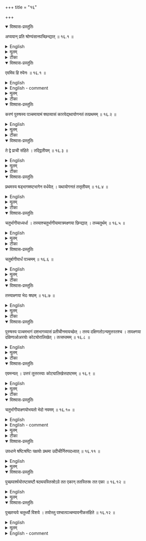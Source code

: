 +++
title = "१६"

+++


<details open><summary>विश्वास-प्रस्तुतिः</summary>

अप्ययान् प्रति श्रोण्यंसानपच्छिन्द्यात् ॥ १६.१  ॥
</details>

<details><summary>English</summary>

The western and the eastern corners (of the body) are cut off (by lines) in the direction of the junctures (of the body with the tail and the head). 
</details>

<details><summary>मूलम्</summary>

अप्ययान् प्रति श्रोण्यंसानपच्छिन्द्यात् ॥ १६.१  ॥
</details>

<details><summary>टीका</summary>

अप्ययशब्देन पक्षपुच्छशिरसां सन्धिरुक्तः ।
तान्प्रत्यपच्छि न्द्यात् श्रोण्यंसाच्यजेत् ।
शिरसोऽप्ययादारभ्य पक्षाप्ययं प्रति ।
एवं श्रोण्योरंसे च ।
एवं द्वे द्वे चतुर्भागीये निरस्ते भवतः ।
वक्ष्यति चत्वारिंशत्परिशिप्यन्त इति ॥
</details>

<details open><summary>विश्वास-प्रस्तुतिः</summary>

एवमिव हि श्येनः  ॥ १६.१  ॥
</details>

<details><summary>English</summary>

This is the (form) of the falcon.
</details>

<details><summary>English - comment</summary>

15.7-16.1. The body: A rectangle ABCD, of which AB equals 240 ang. and AD 180 ang., is formed (Fig. 15(b)). At each of the 4 corners an isosceles triangle of side equal to 60 ang. is formed and cut off from the rectangle by transverse lines EL, FG, etc. as shown. The length EF at the eastern and IJ at the western side equals 60 ang., GH on the southern and KL northern side equals 120 ang. The area of the figure EFGHIJKLE exactly equals 36,000 sq. ang. or 21⁄2 sq. pu. 
</details>

<details><summary>मूलम्</summary>

एवमिव हि श्येनः  ॥ १६.१  ॥
</details>

<details><summary>टीका</summary>

प्रसिद्धः ।
वक्ष्यति च "यावदाम्नानसारूप्यम्" इति ।
</details>

<details open><summary>विश्वास-प्रस्तुतिः</summary>

करणं पुरुषस्य पञ्चमायामं षष्ठव्यासं कारयेद्यथायोगनतं तत्प्रथमम्  ॥ १६.२ ॥
</details>

<details><summary>English</summary>

Bricks are made with length equal to one-fifth purușa (24 añg) and breadth one-sixth purușa (20 ang.), the two sides being inclined (with each other) in such a way that these fit (with the shape of the wing). This is the first type.
</details>

<details><summary>मूलम्</summary>

करणं पुरुषस्य पञ्चमायामं षष्ठव्यासं कारयेद्यथायोगनतं तत्प्रथमम्  ॥ १६.२ ॥
</details>

<details><summary>टीका</summary>

पुरुषपञ्चमायामं पुरुषषष्ठव्यासं  अरत्निमात्री पार्श्वमानी षड्भागा तिर्यङ्भानी यथा युज्यते तथा नतः॑ नतशब्देन प्रजम्भनमुच्यते ।
तथा प्रजम्भयेत् ।
एकामक्ष्णयादीर्घां कुर्यात् ।
यथा युज्यत इति यथायोगः ।
तत्प्रथमं करणम् ।
प्रथममित्यस्य संज्ञा ।
</details>

<details open><summary>विश्वास-प्रस्तुतिः</summary>

ते द्वे प्राची संहिते । तद्द्वितीयम्  ॥ १६.३ ॥
</details>

<details><summary>English</summary>

Two of these (first type) bricks are joined along the east line (that is, the length). This is the second type.
</details>

<details><summary>मूलम्</summary>

ते द्वे प्राची संहिते । तद्द्वितीयम्  ॥ १६.३ ॥
</details>

<details><summary>टीका</summary>

ते द्वे विपर्यस्ते उपसृत्य मध्यमफलके संसृष्टे यथा तिष्ठतः तथाविधं करणं द्वितीयम् ।
</details>

<details open><summary>विश्वास-प्रस्तुतिः</summary>

प्रथमस्य षड्भागमष्टभागेन वर्धयेत् । यथायोगनतं तत्तृतीयम्  ॥ १६.४ ॥
</details>

<details><summary>English</summary>

That side of the first type, which is one-sixth purușa long is extended by one- eighth of a purușa (15 añg), and (the extended part) is bent so as to fit (with the shape of the fire-altar). This is the third type.
</details>

<details><summary>मूलम्</summary>

प्रथमस्य षड्भागमष्टभागेन वर्धयेत् । यथायोगनतं तत्तृतीयम्  ॥ १६.४ ॥
</details>

<details><summary>टीका</summary>

प्रथमस्य षड्बागकरणमष्टभागेव वर्धयेद्दीर्घं कुर्यात् ।
मात्रा? तमक्ष्णया छिन्द्यात् ।
छिन्ना यथा युज्यते नमनं तता योगः ।
यथा पक्षनमनेऽध्यर्घं युज्यते तथा नतं वक्रं तृतीयकरणम् ।
</details>

<details open><summary>विश्वास-प्रस्तुतिः</summary>

चतुर्भागीयाध्यर्धा । तस्याश्चतुर्भागीयामात्रमक्ष्णया छिन्द्यात् । तच्चतुर्थम्  ॥ १६.५ ॥
</details>

<details><summary>English</summary>

A (square) brick of side one-fourth of a purușa (30 ang) is lengthened by half; the (square) portion of side one-fourth purușa is diagonally cut off. This is the fourth type.
</details>

<details><summary>मूलम्</summary>

चतुर्भागीयाध्यर्धा । तस्याश्चतुर्भागीयामात्रमक्ष्णया छिन्द्यात् । तच्चतुर्थम्  ॥ १६.५ ॥
</details>

<details><summary>टीका</summary>

चतुर्भागीयाध्यर्धं भूमावालिक्य चतुर्बागीयां न त्यजेत् ।
तथाभूतेष्टका येन करणेन कियते तच्चतुर्थं करणम् ।
षोडशीं चतुभिरिति वक्ष्यति ।
तदेतत्करणम् ॥


करविन्दीया व्याख्या

अप्य  श्येनः

अप्ययशव्देनात्मनः पक्षुपच्छशिरसां सन्धिरुच्यते ।
शिरसोऽप्ययादारभ्य आपक्षाप्ययात्पुच्छाप्ययादारभ्य आपक्षा प्ययात् ।
एवमिवहीति गतम् ॥


कर  प्रथमम्

पुरुषस्य पञ्चमं चतुर्विंशतिरङ्गुलय एकतः ।
अन्यतोविंशतिरङ्गुलयः प्रथमं करणम् ।
यथायोगनतं भवेत् उपधाने यथायुज्यते तथा कुर्यात् ।
नमनप्रकारश्वोपरि श्येने वक्ष्यते ।
प्रथमादयःशब्दा व्यवहारसौकर्याय ॥


तेद्वे  यम्

प्रथमकरणे प्रागायते दक्षिणमेकमुत्तरमेकमिति संहिते चतुर्विंशत्यङ्गुले पार्श्वमान्यौ चत्वारिंशदङ्गुले तिर्यङ्नान्यौ ।
तयोरेकानमनविधिना मध्ये निर्णता एकपार्श्वे उन्नता ।
तद्द्वितीयं करणम् ।

प्रथमकरणस्य षड्भागो विंशत्यङ्गुलमष्टभागेन पञ्चदशाङ्गुलेन यथायोगनतेन वर्धयेत्॑ यथा षड्बागः पभानुरोधी वक्रःस्यादष्टमबाग आत्मानुरूप ऋजुर्भवेत्तत्तृतीयं करणम् ॥


चतुर्भा र्थं चतुर्भागीयाणूकाख्या ।
साध्यर्दा कार्या ।
तस्याश्चतुर्भागीयामात्रमक्ष्णयामात्रमक्ष्णया छिन्द्यात् ।
एतदृक्तं भवतिपञ्चचत्वारिंशदङ्गुलायामं त्रिंशदह्गुलव्यासं कृत्वा त्रिंशदङ्गुलमक्ष्णया छिन्द्यात् ।
एवमेका पार्श्वमानी ।
पञ्चचत्वारिंशदङ्गुलयः एका तिर्यङ्भानी त्रिंशदह्गुलयः एकाक्ष्णया स्थिता द्विचत्वारिंशदङ्गुलयः चतुर्दश तिलाः ।
एतच्चतुर्तं करणम् ॥


सुन्दरराजीया व्याख्या

अप्य  छिन्द्यात्

पक्षपुच्छशिरोऽप्ययेभ्यः अन्योन्यं प्रत्यक्ष्णया परिच्छिन्द्यात् ।
एवमात्मनोर्ऽधपुरुषो निरस्तो भवति ।

एवमिव  प्रथमम्

चतुर्विंशत्यङ्गुलम् ।
पार्श्वफलकम् ।
विंशत्यङ्गुलं तिर्यक्फलकम् ।
यथायोगनतं यथा युज्यते पक्षे तथा नतम् ।
तस्यैकाक्ष्णयारज्जुः पञ्चत्रिंशिका विंशतितिलयुक्ता ।
अपरा षड्विंशिका षट्तिलयुक्ता ।
एवं कृते पक्षायामस्य द्वादशभागः एकान्नविंशतिरह्गुलयः तिलौ च इष्टकाव्यासो भवति ।
तदेतत्प्रथमं करणम् ।
अरत्निप्रादेशरहितप्रकृतिके पक्षायामस्य त्रिंशदङ्गुलहानिः ।
तदनुगुणं चेष्टकानां नमनं भवति ।
तत्र कर्णौ एकविंशकैकान्नत्रिंशकौ तिलत्रययुक्तौ ।

तेद्वे  द्वितीयम्

यथा षडश्री भवति तथा संहिते ।

प्रथ  तृतीयम्

पञ्चदशाङ्गुलव्यासं अरत्नयायामं समकर्णं दीर्घचतुरश्रं प्रागायतं मूमौ लिखित्वा प्रथमेन प्रागायतेन युञ्जयात्तत्तृतीयम् ।
ऋज्ववस्थितमेव प्रथमापेक्षया नतमित्युच्यते यथायोगनतमिति ।

चतुर्भाग  चतुर्थम्

एका पार्स्वमानी पञ्चदशाङ्गुला ।
अन्या पञ्चचत्वारिंशदङ्गुला ।
एका तिर्यङ्नानी त्रिंशदङ्गुला ।
अन्या द्विचत्वारिंशदङ्गुला सचतुर्दशतिला ।

कपर्दिभाष्यम्
</details>

<details open><summary>विश्वास-प्रस्तुतिः</summary>

चतुर्बागीयार्धं पञ्चमम्  ॥ १६.६ ॥
</details>

<details><summary>English</summary>

The fifth type of brick is half of the (square) brick of side one-fourth of a purusa.
</details>

<details><summary>मूलम्</summary>

चतुर्बागीयार्धं पञ्चमम्  ॥ १६.६ ॥
</details>

<details><summary>टीका</summary>

एकतस्त्रिंशदङ्गुलमन्यतः पञ्चदशाङ्गुलं तत्पञ्चमम् ।
</details>

<details open><summary>विश्वास-प्रस्तुतिः</summary>

तस्याक्ष्णया भेदः षष्ठम्  ॥ १६.७ ॥
</details>

<details><summary>English</summary>

By dividing it (the fifth type) by the diagonal, the sixth type (is obtained).
</details>

<details><summary>मूलम्</summary>

तस्याक्ष्णया भेदः षष्ठम्  ॥ १६.७ ॥
</details>

<details><summary>टीका</summary>

तस्य पञ्चमस्याक्ष्णया कर्णेन विभज्यत इति भेदःषष्ठम् ।
</details>

<details open><summary>विश्वास-प्रस्तुतिः</summary>

पुरुषस्य पञ्चमभागं दशभागव्यासं प्रतीचीनमायच्छेत् । तस्य दक्षिणतोऽन्यमुत्तरतश्च । तावक्ष्णया दक्षिणाओअरयोः कोट्योरालिखेत् । तत्सप्तमम्  ॥ १६.८ ॥
</details>

<details><summary>English</summary>

A rectangle of breadth one-tenth of a purușa (12 ang) and length one-fifth of a purușa (24 añg) in the direction from east to west is drawn. One each such rectangle is placed on its southern and its northern side. These two (latter, that is, the southern and the northern, rectangles) are cut off by diagonals passing through their south-west corners. This is the seventh type.
</details>

<details><summary>मूलम्</summary>

पुरुषस्य पञ्चमभागं दशभागव्यासं प्रतीचीनमायच्छेत् । तस्य दक्षिणतोऽन्यमुत्तरतश्च । तावक्ष्णया दक्षिणाओअरयोः कोट्योरालिखेत् । तत्सप्तमम्  ॥ १६.८ ॥
</details>

<details><summary>टीका</summary>

अरत्निमात्रायामं प्रादेशव्यासं प्रतीचीनं प्रत्यगायतमायच्छेत् ।
भूमौ दक्षिणपार्श्वेऽन्यं तथाविधमुत्तरतश्वान्यं तथाविधम् ।

तावक्ष्णया कर्णेन दक्षिणावरयोः कोट्योरारभ्य स्रुच्यवदालिखेत् ।
तत्सप्तमम् ॥
</details>

<details open><summary>विश्वास-प्रस्तुतिः</summary>

एवमन्यत् । उत्तरं तूत्तरस्याः कोट्यालिखेत्तदष्टमम्  ॥ १६.९ ॥
</details>

<details><summary>English</summary>

Like-wise another type is formed in which the northern rectangle is cut off by the diagonal passing through the north (-western) corner (the cutting off of the southern rectangle being as before). This is the eighth type.
</details>

<details><summary>मूलम्</summary>

एवमन्यत् । उत्तरं तूत्तरस्याः कोट्यालिखेत्तदष्टमम्  ॥ १६.९ ॥
</details>

<details><summary>टीका</summary>

एवमेव कृत्वोत्तरं चतुरश्रमुत्तरस्याः कोट्या आरभ्य दक्षिणां कोटिं प्रत्यालिखेत्स्रौववत्तदष्टमम् ।
</details>

<details open><summary>विश्वास-प्रस्तुतिः</summary>

चतुर्भागीयाक्ष्णयोभयतो भेदो नवमम्  ॥ १६.१० ॥
</details>

<details><summary>English</summary>

The ninth type is obtained by dividing by both diagonals a (square) brick of side one-fourth of a purușa.
</details>

<details><summary>English - comment</summary>

16.2-16.10. Types of Bricks. Nine types of bricks have been used in covering the alternate layers of this fire-altar. These are : 

B1 the first type,-a parallelogram abcd, of which ab = cd = 24 ang. and ad bc 20 ang. (Fig. 16). The sides are parallel to those of the paralle- logram ABEF or CDEF, so that this type can fit in the wings. Sundararāja gives the values of the longer diagonal ac as 35 ang. 20 ti and of bd as 26 ang. 6 ti. He also gives the breadth ed between the longer sides as 19 ang. 2 ti, which is of 2281 ang. (the length of the wing). 
B2 
B2 the second type, obtained by joining 2 B1s along the longer side such that the brick is bent at the middle (madhye nirṇatā ekapārsve unnatā- Karavinda) and suitable for use in the wing at the bending (17.5). the third type, obtained by joining the parallelogram abcd (B1) with the rectangle aefb along ab; ae = 15 ang. This is so designed that it can be used at the junction between the wing and the body, abcd lying within the wing and aefb in the body (17.5). 
B3 
B1 — the fourth type, obtained by first making the square abcd of side equal to 30 ang. extending it by half defc, and then cutting off the square by the diagonal bd; defbd is the brick, used in several places. de 
15 ang., 
bf 
45 ang. ; and bd 
30√2 ang. 
B5 
the fifth type is a rectangle, 30 ang. by 15 añg.; caturbhāgiyārdha. 
B6 
the sixth type is derived from B5 by dividing it diagonally. 
B 
Bg 
= 
the seventh type, gbfdg, is made by constructing three equal rectangles, so that ad de ag= 12 ang. and ab=ef=gh = 24 ang. and cutting the outer rectangles by the diagonals df and gb. The direction. of the diagonal is determined by dakṣiṇāvarayoḥ koṭyorālikhet. 
the eighth type ahfda, is done in the same way as the seventh, with the difference that the northern rectangle is cut off by ah, as determined by uttaram tuttarasyāḥ koṭyā etc. 
B, — the ninth type, an isosceles triangle of base 30 ang. and side 30 √Ž ang, 
is obtained by dividing the square abcd (ab = 30 añg.) diagonally. 
</details>

<details><summary>मूलम्</summary>

चतुर्भागीयाक्ष्णयोभयतो भेदो नवमम्  ॥ १६.१० ॥
</details>

<details><summary>टीका</summary>

अक्ष्णया उभयतः कर्णेन भेदनं खण्डनं तस्याश्चतुर्भागीयायास्तथाविधं नवमं करणम् ।
पादमात्रं पादेष्टका त्रिभिरिति ॥
</details>

<details open><summary>विश्वास-प्रस्तुतिः</summary>

उपधाने षष्टिःषष्टिः पक्षयोः प्रथमा उदीचीर्निरुपदध्यात् ॥ १६.११ ॥
</details>

<details><summary>English</summary>

In the placement (of bricks in the first layer) 60 bricks of the first type turned towards north, are placed in each wing.
</details>

<details><summary>मूलम्</summary>

उपधाने षष्टिःषष्टिः पक्षयोः प्रथमा उदीचीर्निरुपदध्यात् ॥ १६.११ ॥
</details>







<details open><summary>विश्वास-प्रस्तुतिः</summary>

पुच्छपार्श्वयोरष्टावष्टौ षठ्ययस्तिस्रोऽग्रे तत एकान् ततस्तिस्रः तत एका  ॥ १६.१२ ॥
</details>

<details><summary>English</summary>

Along each side of the tail, 8 bricks of the sixth type are placed (in this way); three of them at the end (of the tail) and one above them and again three and one (above them).
</details>

<details><summary>मूलम्</summary>

पुच्छपार्श्वयोरष्टावष्टौ षठ्ययस्तिस्रोऽग्रे तत एकान् ततस्तिस्रः तत एका  ॥ १६.१२ ॥
</details>







<details open><summary>विश्वास-प्रस्तुतिः</summary>

पुच्छाप्यये चतुर्थ्यौ विशये । तयोस्तु पश्चात्पञ्चम्यावनीकसंहिते  ॥ १६.१२ ॥
</details>

<details><summary>English</summary>

At the juncture of the tail (with the body), 2 bricks of the fourth type partly covering both (the tail and the body) are placed. West of them (are placed) 2 bricks of the fifth class touching each other edge to edge.
</details>

<details><summary>मूलम्</summary>

पुच्छाप्यये चतुर्थ्यौ विशये । तयोस्तु पश्चात्पञ्चम्यावनीकसंहिते  ॥ १६.१२ ॥
</details>



<details><summary>English - comment</summary>

उपधानकाले एकस्मिन् पक्षे षष्टिः प्रथमा उदीचीरुदगायता निदध्यात् उपदध्यात्त्रिंशत्र्रिंशद्विपर्यस्य कारिताः ।
एवमुत्तरपक्षेऽपि ।
पुच्छस्य पार्श्वयोरुभयोःषष्टयः अष्टावेकस्मिन् पार्श्वेऽपरस्मिंश्वाष्टौ ।
कथमित्याह  पुच्छाग्रे तिस्रः तासां पुरस्तादेकाम् ।
एवमुत्तरस्मिन् पार्श्वे विपर्यस्य कारिताः ।
पुच्छे चात्मनि च स्थिते तिर्यक् तयोश्चेति तयोः पश्चात्पुच्छे अनीकसंहिते  मुखसहिन्ते मेषयूथवत् ।

षोडशः खण्डः



करविन्दीया व्याख्या

चतु  मम्

त्रिंशदङ्गुलायामं पञ्चदशव्यासं यत्तत्पञ्चमं करणम् ॥


तस्या  षष्ठम्

पञ्चमस्याक्ष्णया भेदं कृत्वा षष्ठं करणं भवति सा पादेष्टका ।
तस्यैकत्रिंशदङ्गुलमन्यत्पञ्चदशाङ्गुलमन्यदक्ष्णया एकोनविंशतितिलाधिकं त्रयस्त्रिंशदङ्गुलम् ।
एतत्षष्ठं करणम् ॥


पुरुष  मम्

चतुर्विंशत्यङ्गुलायामं तदर्धविस्तारं चतुरश्रं कृत्वा तस्य दक्षिणत उत्तरतश्च तादृशे चतुरश्रे ।
एवं त्रीणि चतुरश्राणि कृत्वा दक्षिणोत्तरचतुरश्रे दक्षिणापरकोटी प्रत्यालिखेत् ।
एवं पार्श्वमान्यौ षड्विंशत्यङ्गुले अष्टाविंशतितिलाधिके ।
तिर्यङ्भान्यौ चतुविंशत्यङ्गुले ।
एतत्सप्तमं करणम् ॥


एवम  ष्टमम्

सप्तमवत्र्रीणि चतुरश्राणि कृत्वा दक्षिणं दक्षिणापरकोटिं प्रत्यालिखेदुत्तरमुत्तरापरकोटिं प्रति ।
एवमपि ते एव पार्श्वमान्यौ पूर्वं पार्श्वं द्वादशाङ्गुलं पश्चिमं तु षट्त्रिंशदङ्गुलम् ।
यदेव तदष्टमं करणम् ॥


चतुर्भ  मम्

चतुर्भागीयाया उभयतो भेदोऽक्ष्णयाभवेत् ।
इयमपि पादेष्टका ।
पार्श्वमान्यौ अक्ष्णया एकविंशत्यङ्गुले सप्ततिलसहिते तिर्यगेकं त्रिंशदङ्गुलम् ।
एवं नवमं करणम् ।

अथोपधानमुच्यते

उप  ध्यात्

उपधानकाले दक्षिणे पक्षे षष्टिः प्रथमा उदीचीर्निदध्यात् ।
उत्तरे च षष्टिम् ।
छान्दसो विभक्तिव्यत्ययः ।

पुच्छ  ष्ठयाः

षष्ठकरणोत्पन्ना अष्टावष्टौ पुच्छपार्श्वयोः ।

उपधानप्रकारमाह

तिस्रो  काम्

पुच्छपार्श्वयोरित्येव ।
तिस्रोऽग्रे पुच्छस्य दक्षिणश्रोण्यामेका प्राची बाह्यविशेषा ।
तस्या उत्तरतो द्वे नानाग्रे विशेषसहिते ।
तयोः पुरस्तादेका बाह्यविशेषा

प्रागग्रा ।
तस्याः पुरस्तात्पूर्ववत्तिस्रः ।
तासां पुरस्तात्पूर्ववदेका ।
एवमुदक्पार्श्वेऽपि ॥


पुच्छा  ये

पुच्छात्मसन्धौ द्वे चतुर्थ्यौ विशये ।
अविशेषादात्मनि पुच्छं च समे ॥


तयो  हिते

तयोश्च पशावत्द्वे पञ्चम्यावर्थेष्टके ।
अनीकं मुखम् ।
तेन संहिते मेषयुद्धवत् ॥


षोडशः खण्डः



सुन्दरराजीया व्याख्या

चतु  पञ्चमम्

त्रिंशदङ्गुलायामं पञ्चदशाह्गुलव्यासम् ।
समकर्णं दीर्घचतुरश्रम् ।

तस्या  षष्ठम्

पुरुष  मम्

यथा पुरस्तात्प्रादेशस्तिर्यङ्भानी पश्चात्तु प्रादेशत्रयम् ।
सप्तमाष्टमयोरुभयोरपि पार्श्वफलकानि सप्तविंशकानि षट्तिलोनानि ।

चतु  मम्

चतुर्भागीयामुभयतोऽक्ष्णयाभिन्नायां चत्वारो नवमा भवन्ति त्रिकोणाः ।
तेषामेकं करणं नवमम् ।
तस्यैकं फलकं त्रिंशदङ्गुलम् ।
अन्ये एकविशके सप्ततिले ।

उप  ध्यात्

प्रथमाः प्रथमकरणकृताः ।
एवं षष्टय इत्यादिषु उदीचीरुदगायताः ॥


पुच्छ  षष्टयः

प्रागायता एताः ।
आसामुपधानप्रकारमाह

तिस्र  काः

तिसृणां द्वे प्रागग्रे ।
एका प्रत्यगग्रा ।

पुच्छा  ये

उदगग्रा दक्षिणाग्रा च ।
ते आत्मानं पुच्छं च पञ्चदशाङ्गुलावेते ।

तयो  हिते

अनीकसंहिते मुखसंहिते ।
उदगायते ।

षोडशः खण्डः



कपर्दिभाष्यम्
</details>